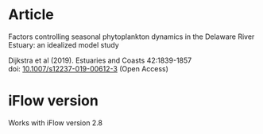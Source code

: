 
# Article
Factors controlling seasonal phytoplankton dynamics in the Delaware River Estuary: an idealized model study

Dijkstra et al (2019). Estuaries and Coasts  42:1839-1857\
doi: [10.1007/s12237-019-00612-3](https://doi.org/10.1007/s12237-019-00612-3) (Open Access) 

# iFlow version
Works with iFlow version 2.8


